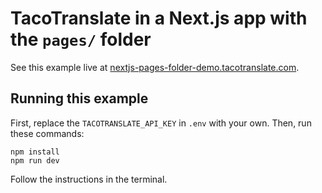 # TacoTranslate in a Next.js app with the `pages/` folder

See this example live at [nextjs-pages-folder-demo.tacotranslate.com](https://nextjs-pages-folder-demo.tacotranslate.com).

## Running this example

First, replace the `TACOTRANSLATE_API_KEY` in `.env` with your own. Then, run these commands:

```
npm install
npm run dev
```

Follow the instructions in the terminal.
